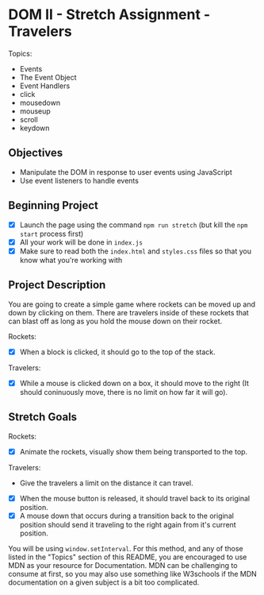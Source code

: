 # DOM II - Stretch Assignment - Travelers

Topics:

- Events
- The Event Object
- Event Handlers
- click
- mousedown
- mouseup
- scroll
- keydown

## Objectives

- Manipulate the DOM in response to user events using JavaScript
- Use event listeners to handle events

## Beginning Project

- [x] Launch the page using the command `npm run stretch` (but kill the `npm start` process first)
- [x] All your work will be done in `index.js`
- [x] Make sure to read both the `index.html` and `styles.css` files so that you know what you're working with

## Project Description

You are going to create a simple game where rockets can be moved up and down by clicking on them. There are travelers inside of these rockets that can blast off as long as you hold the mouse down on their rocket.

Rockets:

- [x] When a block is clicked, it should go to the top of the stack.

Travelers:

- [x] While a mouse is clicked down on a box, it should move to the right (It should coninuously move, there is no limit on how far it will go).

## Stretch Goals

Rockets:

- [x] Animate the rockets, visually show them being transported to the top.

Travelers:

- Give the travelers a limit on the distance it can travel.
- [x] When the mouse button is released, it should travel back to its original position.
- [x] A mouse down that occurs during a transition back to the original position should send it traveling to the right again from it's current position.

You will be using `window.setInterval`. For this method, and any of those listed in the "Topics" section of this README, you are encouraged to use MDN as your resource for Documentation. MDN can be challenging to consume at first, so you may also use something like W3schools if the MDN documentation on a given subject is a bit too complicated.
